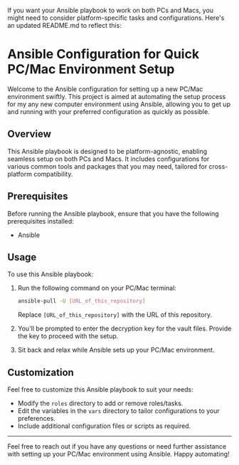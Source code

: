 If you want your Ansible playbook to work on both PCs and Macs, you might need to consider platform-specific tasks and configurations. Here's an updated README.md to reflect this:

# Ansible Configuration for Quick PC/Mac Environment Setup

Welcome to the Ansible configuration for setting up a new PC/Mac environment swiftly. This project is aimed at automating the setup process for my any new computer environment using Ansible, allowing you to get up and running with your preferred configuration as quickly as possible.

## Overview

This Ansible playbook is designed to be platform-agnostic, enabling seamless setup on both PCs and Macs. It includes configurations for various common tools and packages that you may need, tailored for cross-platform compatibility.

## Prerequisites

Before running the Ansible playbook, ensure that you have the following prerequisites installed:

- Ansible

## Usage

To use this Ansible playbook:

1. Run the following command on your PC/Mac terminal:

    ```bash
    ansible-pull -U [URL_of_this_repository]
    ```

    Replace `[URL_of_this_repository]` with the URL of this repository.

2. You'll be prompted to enter the decryption key for the vault files. Provide the key to proceed with the setup.

3. Sit back and relax while Ansible sets up your PC/Mac environment.

## Customization

Feel free to customize this Ansible playbook to suit your needs:

- Modify the `roles` directory to add or remove roles/tasks.
- Edit the variables in the `vars` directory to tailor configurations to your preferences.
- Include additional configuration files or scripts as required.

---

Feel free to reach out if you have any questions or need further assistance with setting up your PC/Mac environment using Ansible. Happy automating!
